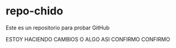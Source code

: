 # repo-chido
Este es un repositorio para probar GitHub

ESTOY HACIENDO CAMBIOS O ALGO ASI
CONFIRMO CONFIRMO
